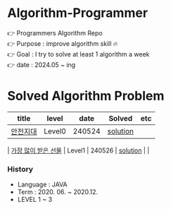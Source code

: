 # Algorithm-Programmer

:point_right: Programmers Algorithm Repo    
:point_right: Purpose : improve algorithm skill  :fire:   
:point_right: Goal : I try to solve at least 1 algorithm a week   
:point_right: date : 2024.05 ~ ing


# Solved Algorithm Problem

| title |  level |  date | Solved | etc |
| :----: | :------: | :----------------------: |  :----: | :----------:|
| [안전지대](https://school.programmers.co.kr/learn/courses/30/lessons/120866) | Level0 | 240524 | [solution](https://github.com/yougahee/algorithm-programmers/blob/master/level0/%EC%95%88%EC%A0%84%EC%A7%80%EB%8C%80.java) |  |

| [가장 많이 받은 선물](https://school.programmers.co.kr/learn/courses/30/lessons/258712) | Level1 | 240526 | [solution](https://github.com/yougahee/algorithm-programmers/blob/master/2024%20KAKAO%20WINTER%20INTERNSHIP/%EA%B0%80%EC%9E%A5%20%EB%A7%8E%EC%9D%B4%20%EB%B0%9B%EC%9D%80%20%EC%84%A0%EB%AC%BC.java) |  |





### History

- Language : JAVA
- Term : 2020. 06. ~ 2020.12.
- LEVEL 1 ~ 3 
